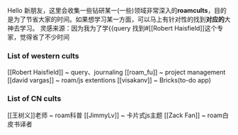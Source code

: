 Hello 新朋友，这里会收集一些钻研某一(一些)领域非常深入的**roamcults**，目的是为了节省大家的时间。如果想学习某一方面，可以马上有针对性的找到**对应的**大神去学习。
    灵感来源：因为我为了学{{query 找到#[[Robert Haisfield]]这个专家，觉得省了不少时间
### List of western cults
[[Robert Haisfield]] ~ query、journaling
[[roam_fu]] ~ project management
[[david vargas]] ~ roam/js extentions
[[visakanv]] ~ Bricks(to-do app)
### List of CN cults
[[王树义]]老师 ~ roam科普
[[JimmyLv]] ~ 卡片式js主题
[[Zack Fan]] ~ roam白皮书译者

